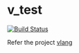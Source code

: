 # v_test

[![Build Status](https://travis-ci.com/welldoer/v_test.svg?branch=master)](https://travis-ci.com/welldoer/v_test)

Refer the project [vlang](https://github.com/vlang/v)
